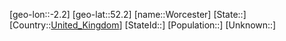 ﻿---
location: [52.2,-2.2]
type: City
tags:
- geo/City


SpocWebEntityId: 35701
isDeleted: false
confidential: public

---
[geo-lon::-2.2]
[geo-lat::52.2]
[name::Worcester]
[State::]
[Country::[United_Kingdom](geo/Continent/Europe/United_Kingdom.md)]
[StateId::]
[Population::]
[Unknown::]

